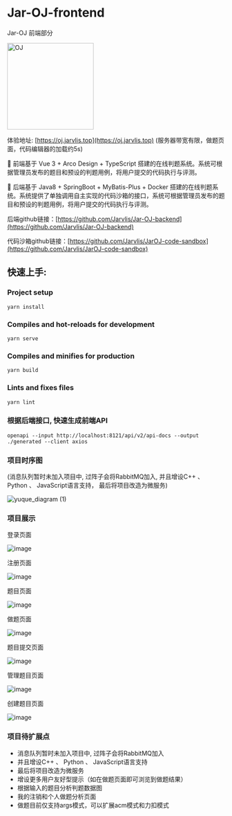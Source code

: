 # Jar-OJ-frontend
Jar-OJ 前端部分

<img src="https://github.com/Jarvlis/Jar-OJ-frontend/assets/96105888/ff9b9397-bb0d-4184-9ebd-c3687739ad5a" alt="OJ" height="200px" />


体验地址: [https://oj.jarvlis.top](https://oj.jarvlis.top) (服务器带宽有限，做题页面，代码编辑器的加载约5s)

🚀 前端基于 Vue 3 + Arco Design + TypeScript 搭建的在线判题系统。系统可根据管理员发布的题目和预设的判题用例，将用户提交的代码执行与评测。

🚀 后端基于 Java8 + SpringBoot + MyBatis-Plus + Docker 搭建的在线判题系统。系统提供了单独调用自主实现的代码沙箱的接口，系统可根据管理员发布的题目和预设的判题用例，将用户提交的代码执行与评测。

后端github链接：[https://github.com/Jarvlis/Jar-OJ-backend](https://github.com/Jarvlis/Jar-OJ-backend)

代码沙箱github链接：[https://github.com/Jarvlis/JarOJ-code-sandbox](https://github.com/Jarvlis/JarOJ-code-sandbox)


## 快速上手:

### Project setup
```
yarn install
```

### Compiles and hot-reloads for development
```
yarn serve
```

### Compiles and minifies for production
```
yarn build
```

### Lints and fixes files
```
yarn lint
```

### 根据后端接口, 快速生成前端API
```shell
openapi --input http://localhost:8121/api/v2/api-docs --output ./generated --client axios
```

### 项目时序图
(消息队列暂时未加入项目中, 过阵子会将RabbitMQ加入, 并且增设C++ 、 Python 、 JavaScript语言支持， 最后将项目改造为微服务)

![yuque_diagram (1)](https://github.com/Jarvlis/Jar-OJ-frontend/assets/96105888/8e640a87-3798-40b0-a0ba-ab7afc38eb91)

### 项目展示
登录页面

![image](https://github.com/Jarvlis/Jar-OJ-frontend/assets/96105888/2aaa8df0-2054-449d-8960-f7c79297bf28)

注册页面

![image](https://github.com/Jarvlis/Jar-OJ-frontend/assets/96105888/46e2b9de-3041-4f9d-a062-99874e8e8341)

题目页面

![image](https://github.com/Jarvlis/Jar-OJ-frontend/assets/96105888/509cf672-2dff-4921-ba8d-ea279e55e1c0)

做题页面

![image](https://github.com/Jarvlis/Jar-OJ-frontend/assets/96105888/2ce63970-3798-410a-a780-1782c310d114)

题目提交页面

![image](https://github.com/Jarvlis/Jar-OJ-frontend/assets/96105888/544af9dc-b92e-4699-8614-a1dbb0329391)


管理题目页面

![image](https://github.com/Jarvlis/Jar-OJ-frontend/assets/96105888/9c0bbf95-e4e1-45b9-9c31-b8324421999c)


创建题目页面

![image](https://github.com/Jarvlis/Jar-OJ-frontend/assets/96105888/a1fa2cbe-a4d2-4e35-bec4-0cf45aaf2d66)


### 项目待扩展点
- 消息队列暂时未加入项目中, 过阵子会将RabbitMQ加入
- 并且增设C++ 、 Python 、 JavaScript语言支持
- 最后将项目改造为微服务
- 增设更多用户友好型提示（如在做题页面即可浏览到做题结果）
- 根据输入的题目分析判题数据图
- 我的注销和个人做题分析页面
- 做题目前仅支持args模式，可以扩展acm模式和力扣模式
